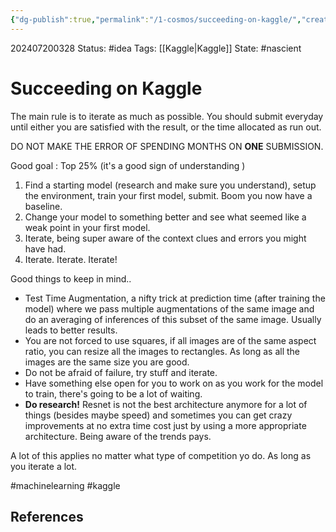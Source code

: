 ```yaml
---
{"dg-publish":true,"permalink":"/1-cosmos/succeeding-on-kaggle/","created":"2025-01-22T11:17:14.068-05:00","updated":"2024-07-20T03:29:13.051-04:00"}
---
```


202407200328
Status: #idea
Tags: [[Kaggle\|Kaggle]]
State: #nascient
# Succeeding on Kaggle

The main rule is to iterate as much as possible. You should submit everyday until either you are satisfied with the result, or the time allocated as run out. 

DO NOT MAKE THE ERROR OF SPENDING MONTHS ON **ONE** SUBMISSION.

Good goal : Top 25% (it's a good sign of understanding )
1. Find a starting model (research and make sure you understand), setup the environment, train your first model, submit. Boom you now have a baseline.
2. Change your model to something better and see what seemed like a weak point in your first model.
3. Iterate, being super aware of the context clues and errors you might have had.
4. Iterate. Iterate. Iterate!

Good things to keep in mind..
- Test Time Augmentation, a nifty trick at prediction time (after training the model) where we pass multiple augmentations of the same image and do an averaging of inferences of this subset of the same image. Usually leads to better results.
- You are not forced to use squares, if all images are of the same aspect ratio, you can resize all the images to rectangles. As long as all the images are the same size you are good.
- Do not be afraid of failure, try stuff and iterate.
- Have something else open for you to work on as you work for the model to train, there's going to be a lot of waiting.
- **Do research!** Resnet is not the best architecture anymore for a lot of things (besides maybe speed) and sometimes you can get crazy improvements at no extra time cost just by using a more appropriate architecture. Being aware of the trends pays.

A lot of this applies no matter what type of competition yo do. As long as you iterate a lot.

#machinelearning #kaggle

## References
